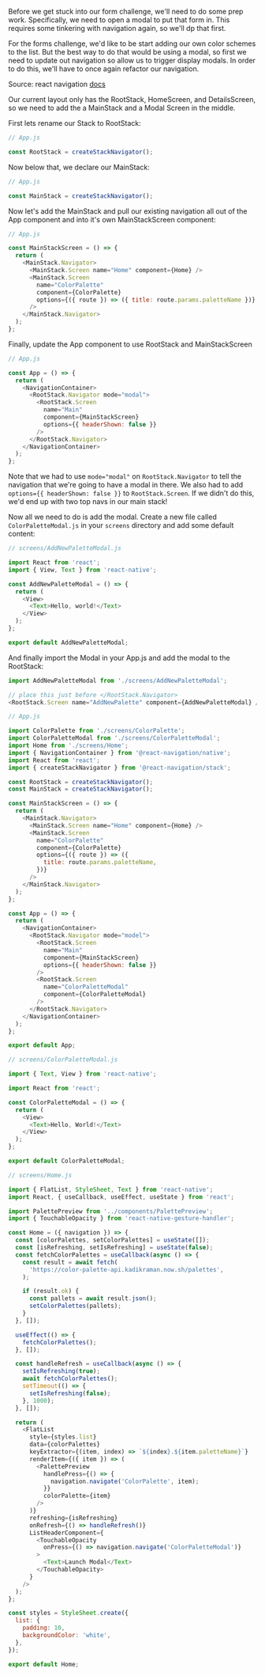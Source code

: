 Before we get stuck into our form challenge, we'll need to do some prep work. Specifically, we need to open a modal to put that form in. This requires some tinkering with navigation again, so we'll dp that first.

For the forms challenge, we'd like to be start adding our own color schemes to the list. But the best way to do that would be using a modal, so first we need to update out navigation so allow us to trigger display modals. In order to do this, we'll have to once again refactor our navigation.

Source: react navigation [docs](https://reactnavigation.org/docs/modal/)

Our current layout only has the RootStack, HomeScreen, and DetailsScreen, so we need to add the a MainStack and a Modal Screen in the middle.

First lets rename our Stack to RootStack:

```js
// App.js

const RootStack = createStackNavigator();
```

Now below that, we declare our MainStack:

```js
// App.js

const MainStack = createStackNavigator();
```

Now let's add the MainStack and pull our existing navigation all out of the App component and into it's own MainStackScreen component:

```js
// App.js

const MainStackScreen = () => {
  return (
    <MainStack.Navigator>
      <MainStack.Screen name="Home" component={Home} />
      <MainStack.Screen
        name="ColorPalette"
        component={ColorPalette}
        options={({ route }) => ({ title: route.params.paletteName })}
      />
    </MainStack.Navigator>
  );
};
```

Finally, update the App component to use RootStack and MainStackScreen

```js
// App.js

const App = () => {
  return (
    <NavigationContainer>
      <RootStack.Navigator mode="modal">
        <RootStack.Screen
          name="Main"
          component={MainStackScreen}
          options={{ headerShown: false }}
        />
      </RootStack.Navigator>
    </NavigationContainer>
  );
};
```

Note that we had to use `mode="modal"` on `RootStack.Navigator` to tell the navigation that we're going to have a modal in there. We also had to add `options={{ headerShown: false }}` to `RootStack.Screen`. If we didn't do this, we'd end up with two top navs in our main stack!

Now all we need to do is add the modal. Create a new file called `ColorPaletteModal.js` in your `screens` directory and add some default content:

```js
// screens/AddNewPaletteModal.js

import React from 'react';
import { View, Text } from 'react-native';

const AddNewPaletteModal = () => {
  return (
    <View>
      <Text>Hello, world!</Text>
    </View>
  );
};

export default AddNewPaletteModal;
```

And finally import the Modal in your App.js and add the modal to the RootStack:

```js
import AddNewPaletteModal from './screens/AddNewPaletteModal';

// place this just before </RootStack.Navigator>
<RootStack.Screen name="AddNewPalette" component={AddNewPaletteModal} />;
```

```js
// App.js

import ColorPalette from './screens/ColorPalette';
import ColorPaletteModal from './screens/ColorPaletteModal';
import Home from './screens/Home';
import { NavigationContainer } from '@react-navigation/native';
import React from 'react';
import { createStackNavigator } from '@react-navigation/stack';

const RootStack = createStackNavigator();
const MainStack = createStackNavigator();

const MainStackScreen = () => {
  return (
    <MainStack.Navigator>
      <MainStack.Screen name="Home" component={Home} />
      <MainStack.Screen
        name="ColorPalette"
        component={ColorPalette}
        options={({ route }) => ({
          title: route.params.paletteName,
        })}
      />
    </MainStack.Navigator>
  );
};

const App = () => {
  return (
    <NavigationContainer>
      <RootStack.Navigator mode="model">
        <RootStack.Screen
          name="Main"
          component={MainStackScreen}
          options={{ headerShown: false }}
        />
        <RootStack.Screen
          name="ColorPaletteModal"
          component={ColorPaletteModal}
        />
      </RootStack.Navigator>
    </NavigationContainer>
  );
};

export default App;
```

```js
// screens/ColorPaletteModal.js

import { Text, View } from 'react-native';

import React from 'react';

const ColorPaletteModal = () => {
  return (
    <View>
      <Text>Hello, World!</Text>
    </View>
  );
};

export default ColorPaletteModal;
```

```js
// screens/Home.js

import { FlatList, StyleSheet, Text } from 'react-native';
import React, { useCallback, useEffect, useState } from 'react';

import PalettePreview from '../components/PalettePreview';
import { TouchableOpacity } from 'react-native-gesture-handler';

const Home = ({ navigation }) => {
  const [colorPalettes, setColorPalettes] = useState([]);
  const [isRefreshing, setIsRefreshing] = useState(false);
  const fetchColorPalettes = useCallback(async () => {
    const result = await fetch(
      'https://color-palette-api.kadikraman.now.sh/palettes',
    );

    if (result.ok) {
      const pallets = await result.json();
      setColorPalettes(pallets);
    }
  }, []);

  useEffect(() => {
    fetchColorPalettes();
  }, []);

  const handleRefresh = useCallback(async () => {
    setIsRefreshing(true);
    await fetchColorPalettes();
    setTimeout(() => {
      setIsRefreshing(false);
    }, 1000);
  }, []);

  return (
    <FlatList
      style={styles.list}
      data={colorPalettes}
      keyExtractor={(item, index) => `${index}.${item.paletteName}`}
      renderItem={({ item }) => (
        <PalettePreview
          handlePress={() => {
            navigation.navigate('ColorPalette', item);
          }}
          colorPalette={item}
        />
      )}
      refreshing={isRefreshing}
      onRefresh={() => handleRefresh()}
      ListHeaderComponent={
        <TouchableOpacity
          onPress={() => navigation.navigate('ColorPaletteModal')}
        >
          <Text>Launch Modal</Text>
        </TouchableOpacity>
      }
    />
  );
};

const styles = StyleSheet.create({
  list: {
    padding: 10,
    backgroundColor: 'white',
  },
});

export default Home;
```
